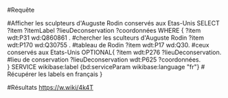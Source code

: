 
#Requête 

#Afficher les sculpteurs d'Auguste Rodin conservés aux Etas-Unis
SELECT ?item ?itemLabel ?lieuDeconservation ?coordonnées WHERE
{
  ?item wdt:P31 wd:Q860861 . #chercher les sculteurs d'Auguste Rodin
  ?item wdt:P170 wd:Q30755 . #tableau de Rodin
  ?item wdt:P17 wd:Q30. #ceux conservés aux Etats-Unis
  OPTIONAL{
  ?item wdt:P276 ?lieuDeconservation. #lieu de conservation
  ?lieuDeconservation wdt:P625 ?coordonnées.    
  } 
    SERVICE wikibase:label {bd:serviceParam wikibase:language "fr"} # Récupérer les labels en français
}

#Résultats 
https://w.wiki/4k4T
